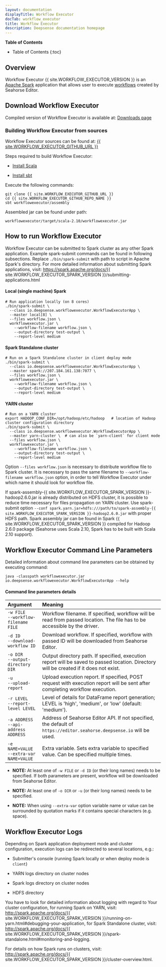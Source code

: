 ```yaml
---
layout: documentation
displayTitle: Workflow Executor
docTab: workflow_executor
title: Workflow Executor
description: Deepsense documentation homepage
---
```


**Table of Contents**

* Table of Contents
{:toc}

## Overview

Workflow Executor {{ site.WORKFLOW_EXECUTOR_VERSION }}
is an <a target="_blank" href="http://spark.apache.org">Apache Spark</a>
application that allows user to execute [workflows](workflowfile.html) created by Seahorse Editor.

## Download Workflow Executor

Compiled version of Workflow Executor is available at:
[Downloads page](/downloads.html)

### Building Workflow Executor from sources

Workflow Executor sources can be found at:
<a target="_blank" href="{{ site.WORKFLOW_EXECUTOR_GITHUB_URL }}">{{ site.WORKFLOW_EXECUTOR_GITHUB_URL }}</a>

Steps required to build Workflow Executor:

* <a target="_blank" href="http://www.scala-lang.org/download/install.html">Install Scala</a>

* <a target="_blank" href="http://www.scala-sbt.org/release/tutorial/Installing-sbt-on-Linux.html">Install sbt</a>

Execute the following commands:

    git clone {{ site.WORKFLOW_EXECUTOR_GITHUB_URL }}
    cd {{ site.WORKFLOW_EXECUTOR_GITHUB_REPO_NAME }}
    sbt workflowexecutor/assembly

Assembled jar can be found under path:

``workflowexecutor/target/scala-2.10/workflowexecutor.jar``



## How to run Workflow Executor

Workflow Executor can be submitted to Spark cluster as any other Spark application.
Example spark-submit commands can be found in following subsections.
Replace `./bin/spark-submit` with path to script in Apache Spark's directory.
For more detailed information about submitting Spark applications, visit:
<a target="_blank" href="https://spark.apache.org/docs/{{ site.WORKFLOW_EXECUTOR_SPARK_VERSION }}/submitting-applications.html">https://spark.apache.org/docs/{{ site.WORKFLOW_EXECUTOR_SPARK_VERSION }}/submitting-applications.html</a>

#### Local (single machine) Spark
    # Run application locally (on 8 cores)
    ./bin/spark-submit \
      --class io.deepsense.workflowexecutor.WorkflowExecutorApp \
      --master local[8] \
      --files workflow.json \
      workflowexecutor.jar \
        --workflow-filename workflow.json \
        --output-directory test-output \
        --report-level medium

#### Spark Standalone cluster
    # Run on a Spark Standalone cluster in client deploy mode
    ./bin/spark-submit \
      --class io.deepsense.workflowexecutor.WorkflowExecutorApp \
      --master spark://207.184.161.138:7077 \
      --files workflow.json \
      workflowexecutor.jar \
        --workflow-filename workflow.json \
        --output-directory test-output \
        --report-level medium

#### YARN cluster
    # Run on a YARN cluster
    export HADOOP_CONF_DIR=/opt/hadoop/etc/hadoop   # location of Hadoop cluster configuration directory
    ./bin/spark-submit \
      --class io.deepsense.workflowexecutor.WorkflowExecutorApp \
      --master yarn-cluster \  # can also be `yarn-client` for client mode
      --files workflow.json \
      workflowexecutor.jar \
        --workflow-filename workflow.json \
        --output-directory test-output \
        --report-level medium

Option ``--files workflow.json`` is necessary to distribute workflow file to Spark cluster.
It is necessary to pass the same filename to ``--workflow-filename workflow.json`` option,
in order to tell Workflow Executor under which name it should look for workflow file.

If spark-assembly-{{ site.WORKFLOW_EXECUTOR_SPARK_VERSION }}-hadoop2.6.0.jar is already distributed
on HDFS cluster, it is possible to reduce time necessary for files propagation on YARN cluster.
Use spark-submit option
``--conf spark.yarn.jar=hdfs:///path/to/spark-assembly-{{ site.WORKFLOW_EXECUTOR_SPARK_VERSION }}-hadoop2.6.0.jar``
with proper HDFS path.
Spark assembly jar can be found in Spark {{ site.WORKFLOW_EXECUTOR_SPARK_VERSION }} compiled for
Hadoop 2.6.0 package (Seahorse uses Scala 2.10, Spark has to be built with Scala 2.10 support).



## Workflow Executor Command Line Parameters

Detailed information about command line parameters can be obtained by executing command:

``java -classpath workflowexecutor.jar io.deepsense.workflowexecutor.WorkflowExecutorApp --help``

#### Command line parameters details

| Argument                                                        | Meaning |
|:----------------------------------------------------------------|:--------|
| ``-w FILE``<BR/>``--workflow-filename FILE``                    | Workflow filename. If specified, workflow will be read from passed location. The file has to be accessible by the driver. |
| ``-d ID``<BR/>``--download-workflow ID``                        | Download workflow. If specified, workflow with passed ID will be downloaded from Seahorse Editor. |
| ``-o DIR``<BR/>``--output-directory DIR``                       | Output directory path. If specified, execution report will be saved to passed location. Directory will be created if it does not exist. |
| ``-u``<BR/>``--upload-report``                                  | Upload execution report. If specified, POST request with execution report will be sent after completing workflow execution. |
| ``-r LEVEL``<BR/>``--report-level LEVEL``                       | Level of details for DataFrame report generation; LEVEL is 'high', 'medium', or 'low' (default: 'medium'). |
| ``-a ADDRESS``<BR/>``--api-address ADDRESS``                    | Address of Seahorse Editor API. If not specified, the default of ``https://editor.seahorse.deepsense.io`` will be used.  |
| ``-e NAME=VALUE``<BR/>``--extra-var NAME=VALUE``                | Extra variable. Sets extra variable to specified value. Can be specified multiple times. |


* **NOTE:** At least one of ``-w FILE`` or ``-d ID`` (or their long names) needs to be
specified. If both parameters are present, workflow will be downloaded from
Seahorse Editor.

* **NOTE:** At least one of ``-o DIR`` or ``-u`` (or their long names) needs to be
specified.

* **NOTE:** When using ``--extra-var`` option variable name or value can be surrounded by quotation
marks if it contains special characters (e.g. space).


## Workflow Executor Logs

Depending on Spark application deployment mode and cluster configuration, execution logs can be
redirected to several locations, e.g.:

* Submitter's console (running Spark locally or when deploy mode is `client`)

* YARN logs directory on cluster nodes

* Spark logs directory on cluster nodes

* HDFS directory

You have to look for detailed information about logging with regard to Your cluster configuration,
for running Spark on YARN, visit:
<a target="_blank" href="http://spark.apache.org/docs/{{ site.WORKFLOW_EXECUTOR_SPARK_VERSION }}/running-on-yarn.html#debugging-your-application">http://spark.apache.org/docs/{{ site.WORKFLOW_EXECUTOR_SPARK_VERSION }}/running-on-yarn.html#debugging-your-application</a>,
for Spark Standalone cluster, visit:
<a target="_blank" href="http://spark.apache.org/docs/{{ site.WORKFLOW_EXECUTOR_SPARK_VERSION }}/spark-standalone.html#monitoring-and-logging">http://spark.apache.org/docs/{{ site.WORKFLOW_EXECUTOR_SPARK_VERSION }}/spark-standalone.html#monitoring-and-logging</a>.

For details on how Spark runs on clusters, visit:
<a target="_blank" href="http://spark.apache.org/docs/{{ site.WORKFLOW_EXECUTOR_SPARK_VERSION }}/cluster-overview.html">http://spark.apache.org/docs/{{ site.WORKFLOW_EXECUTOR_SPARK_VERSION }}/cluster-overview.html</a>.
